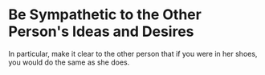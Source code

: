 # Be Sympathetic to the Other Person's Ideas and Desires

In particular, make it clear to the other person that if you were in her shoes, you would do the same as she does.